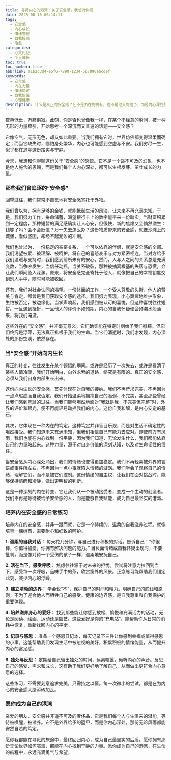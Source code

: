 ```yaml
---
title: 寻觅内心的港湾：关于安全感，我想对你说
date: 2025-08-15 06:14:11
tags:
  - 安全感
  - 内心成长
  - 情绪管理
  - 自我接纳
  - 治愈
categories:
  - 心灵札记
  - 个人成长
toc: true
toc_number: true
abbrlink: a1b2c3d4-e5f6-7890-1234-567890abcdef
keywords:
  - 安全感
  - 内在力量
  - 情绪稳定
  - 自我价值
  - 心理健康
description: 什么是真正的安全感？它不是外在的拥有，也不是他人的给予，而是内心深处那份无论风雨都能安然自若的笃定。这篇文章，将带你一同探索安全感的真谛，从追逐外物到回归内心，学会如何成为自己最坚实的港湾，在变幻莫测的世界里，找到属于自己的宁静与力量。
---
```


夜幕低垂，万籁俱寂。此刻，你是否也曾像我一样，在某个不经意的瞬间，被一种无形的力量牵引，开始思考一个深沉而又普遍的话题——安全感？

它像空气，无形无色，却又如此重要。当我们拥有它时，世界仿佛都变得温柔而确定；而当它缺失时，哪怕身处繁华，内心也可能感到空虚与不安。我们穷尽一生，似乎都在追寻这份踏实与宁静。

今天，我想和你聊聊这份关于“安全感”的感悟。它不是一个遥不可及的幻象，也不是他人施舍的恩赐，而是我们每个人内心深处，都可以生根发芽、茁壮成长的力量。

### 那些我们曾追逐的“安全感”

回望过往，我们常常不自觉地将安全感寄托于外物。

我们曾以为，拥有足够的金钱，就能抵御生活的风浪，让未来不再充满未知。于是，我们努力工作，拼命储蓄，渴望银行卡上的数字能带来一份踏实。当财富积累到一定程度，那种短暂的满足感确实让人心安，但很快，新的焦虑又会悄然滋生：钱够了吗？会不会贬值？万一失去怎么办？这份物质带来的安全感，就像沙滩上的城堡，看似坚固，却经不起潮汐的冲刷。

我们也曾以为，一份稳定的亲密关系，一个可以依靠的伴侣，就是安全感的全部。我们渴望被爱、被理解、被呵护，将自己的喜怒哀乐与对方紧密相连。当对方给予我们温暖与支持时，我们感到前所未有的安心。然而，人与人之间的关系总是充满变数，当争吵发生，当信任动摇，当关系破裂，那种被抽离根基的失落与恐慌，会让我们瞬间坠入深渊。原来，将安全感完全寄托于他人，就像把自己的幸福钥匙交到别人手中，随时可能被收回。

还有，我们对社会认同的渴望。一份体面的工作，一个受人尊敬的头衔，他人的赞美与肯定，都曾是我们获取安全感的途径。我们努力表现，小心翼翼地维护形象，生怕被否定，被边缘化。当掌声响起，我们感到被认可的喜悦，但这种喜悦往往短暂。一旦遇到挫折，一旦他人的评价不如预期，内心的自我怀疑便会如潮水般涌来，将我们淹没。

这些外在的“安全感”，并非毫无意义，它们确实能在特定时刻给予我们慰藉。但它们终究是浮萍，无法真正扎根于我们的生命。当它们消逝时，我们才发现，内心深处的那份空洞，依然存在。

### 当“安全感”开始向内生长

真正的转变，往往发生在某个顿悟的瞬间。或许是经历了一次失去，或许是看清了某些人情冷暖，我们开始明白，向外求索的道路，终究是有限的。真正的安全感，必须从我们自身内部生长出来。

这份向内生长的安全感，首先体现在对自我的接纳。我们不再苛求完美，不再因为一点点瑕疵而自我否定。我们开始温柔地拥抱自己的脆弱、不完美，甚至那些曾经让我们感到羞耻的过往。当我们能够坦然地面对“我就是我，不完美但完整”时，外界的评价和眼光，便不再能轻易动摇我们的内心。这份自我和解，是内心安定的基石。

其次，它体现在一种内在的笃定。这种笃定并非盲目乐观，而是对生活不确定性的坦然接受。我们知道未来充满未知，但我们相信自己有能力去应对。即使前方有风雨，我们也能在内心找到一份平静，因为我们知道，无论发生什么，我们都能依靠自己的力量站起来。这种力量，源于对自身价值的深刻认知，以及对生命韧性的信任。

当安全感从内心深处涌出，我们的情绪也变得更加稳定。我们不再轻易被外界的言语或事件所左右，不再因为一点小事就陷入情绪的漩涡。我们学会了观察自己的情绪，理解它们，而不是被它们控制。这份情绪的自主权，让我们在面对挑战时，能够保持清醒和冷静，做出更明智的判断。

这是一种深刻的内在转变，它让我们从一个被动接受者，变成一个主动的创造者。我们不再是等待被给予安全感的人，而是能够自我赋能，成为自己最坚实的港湾。

### 培养内在安全感的日常练习

培养内在的安全感，并非一蹴而就，它是一个持续的、温柔的自我滋养过程。就像培育一棵树苗，需要耐心和细致的呵护。

**1. 温柔的自我对话：** 每天花几分钟，与自己进行积极的对话。告诉自己：“你很棒，你值得被爱，你拥有解决问题的能力。” 当负面情绪或自我怀疑出现时，不要批判，而是像对待一个受伤的孩子一样，温柔地安抚自己。

**2. 活在当下，感受呼吸：** 焦虑往往源于对未来的担忧。尝试将注意力拉回到当下，感受每一次呼吸，品味手中的茶，欣赏窗外的风景。正念练习能帮助我们锚定此刻，减少内心的浮躁。

**3. 建立清晰的边界：** 学会说“不”，保护自己的时间和精力。明确自己的底线和原则，不为了迎合他人而牺牲自己的感受。健康的边界感，是自我尊重和自我保护的重要体现。

**4. 培养滋养身心的爱好：** 找到那些能让你感到放松、愉悦和充满活力的活动，无论是阅读、绘画、运动还是园艺。这些爱好是你的“充电站”，能帮助你从日常的消耗中恢复，重新找回内心的平衡。

**5. 记录与感恩：** 准备一个感恩日记本，每天记录下三件让你感到幸福或值得感恩的小事。这能帮助我们发现生活中被忽视的美好，积累积极的情绪能量，从而提升内心的富足感。

**6. 独处与反思：** 定期给自己留出独处的时间，远离喧嚣，倾听内心的声音。反思自己的感受、需求和成长，这有助于我们更好地了解自己，从而做出更符合内心意愿的选择。

这些练习，不需要刻意追求完美，只需持之以恒。每一次微小的尝试，都是在为内心的安全感大厦添砖加瓦。

### 愿你成为自己的港湾

亲爱的朋友，安全感并非遥不可及的奢侈品，它是我们每个人与生俱来的潜能，等待被唤醒，被滋养。它不是外界给予的盔甲，而是你内心深处，那份无论风雨都能安然自若的笃定。

愿你我都能在寻觅的旅途中，最终回归内心，成为自己最坚实的后盾。愿你拥有那份无论世界如何喧嚣，都能在内心找到宁静的力量。愿你成为自己的港湾，在生命的航程中，永远充满勇气与希望。